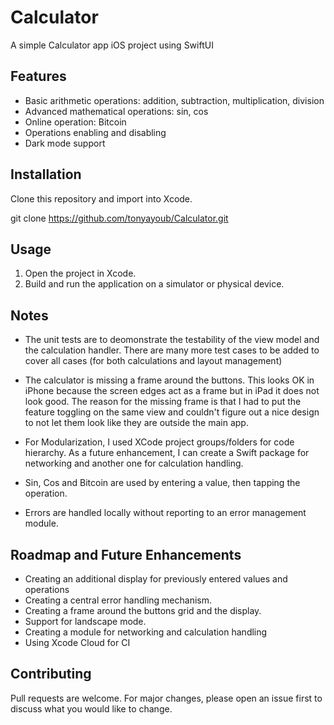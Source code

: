 # Calculator

A simple Calculator app iOS project using SwiftUI

## Features

- Basic arithmetic operations: addition, subtraction, multiplication, division
- Advanced mathematical operations: sin, cos
- Online operation: Bitcoin
- Operations enabling and disabling
- Dark mode support

## Installation

Clone this repository and import into Xcode.

git clone https://github.com/tonyayoub/Calculator.git


## Usage

1. Open the project in Xcode.
2. Build and run the application on a simulator or physical device.

## Notes
- The unit tests are to deomonstrate the testability of the view model and the calculation handler. There are many more test cases to be added to cover all cases (for both calculations and layout management)

- The calculator is missing a frame around the buttons. This looks OK in iPhone because the screen edges act as a frame but in iPad it does not look good. The reason for the missing frame is that I had to put the feature toggling on the same view and couldn't figure out a nice design to not let them look like they are outside the main app.

- For Modularization, I used XCode project groups/folders for code hierarchy. As a future enhancement, I can create a Swift package for networking and another one for calculation handling. 

- Sin, Cos and Bitcoin are used by entering a value, then tapping the operation. 

- Errors are handled locally without reporting to an error management module.


## Roadmap and Future Enhancements

- Creating an additional display for previously entered values and operations
- Creating a central error handling mechanism.
- Creating a frame around the buttons grid and the display.
- Support for landscape mode.
- Creating a module for networking and calculation handling
- Using Xcode Cloud for CI

## Contributing

Pull requests are welcome. For major changes, please open an issue first to discuss what you would like to change.
